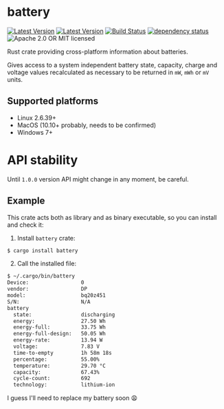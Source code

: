 # battery

[![Latest Version](https://img.shields.io/crates/v/battery.svg)](https://crates.io/crates/battery)
[![Latest Version](https://docs.rs/battery/badge.svg)](https://docs.rs/battery)
[![Build Status](https://travis-ci.org/svartalf/rust-battery.svg?branch=master)](https://travis-ci.org/svartalf/rust-battery)
[![dependency status](https://deps.rs/crate/battery/0.4.1/status.svg)](https://deps.rs/crate/battery/0.4.1)
![Apache 2.0 OR MIT licensed](https://img.shields.io/badge/license-Apache2.0%2FMIT-blue.svg)

Rust crate providing cross-platform information about batteries.

Gives access to a system independent battery state, capacity, charge and voltage values
recalculated as necessary to be returned in `mW`, `mWh` or `mV` units.

## Supported platforms

* Linux 2.6.39+
* MacOS (10.10+ probably, needs to be confirmed)
* Windows 7+

# API stability

Until `1.0.0` version API might change in any moment, be careful.

## Example

This crate acts both as library and as binary executable, so you can install and check it:

1. Install `battery` crate:

```bash
$ cargo install battery
```

2. Call the installed file:

```bash
$ ~/.cargo/bin/battery
Device:                 0
vendor:                 DP
model:                  bq20z451
S/N:                    N/A
battery
  state:                discharging
  energy:               27.50 Wh
  energy-full:          33.75 Wh
  energy-full-design:   50.05 Wh
  energy-rate:          13.94 W
  voltage:              7.83 V
  time-to-empty         1h 58m 18s
  percentage:           55.00%
  temperature:          29.70 °C
  capacity:             67.43%
  cycle-count:          692
  technology:           lithium-ion
```

I guess I'll need to replace my battery soon 😩
